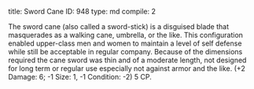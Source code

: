 title:          Sword Cane
ID:             948
type:           md
compile:        2



The sword cane (also called a sword-stick) is a disguised blade that masquerades as a walking cane, umbrella, or the like. This configuration enabled upper-class men and women to maintain a level of self defense while still be acceptable in regular company. Because of the dimensions required the cane sword was thin and of a moderate length, not designed for long term or regular use especially not against armor and the like. (+2 Damage: 6; -1 Size: 1, -1 Condition: -2) 5 CP.